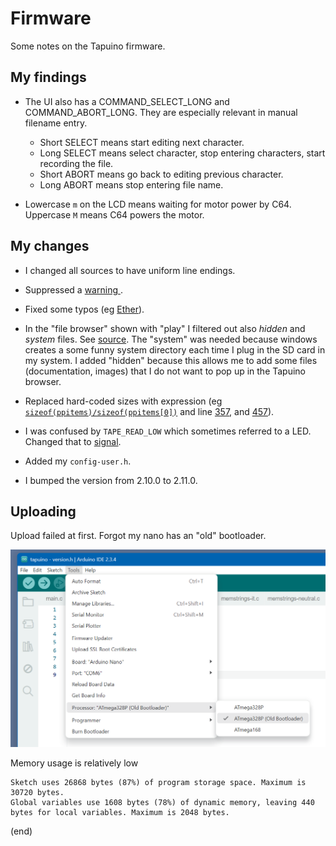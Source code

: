 # Firmware

Some notes on the Tapuino firmware.


## My findings

- The UI also has a COMMAND_SELECT_LONG and COMMAND_ABORT_LONG.
  They are especially relevant in manual filename entry.
  
  - Short SELECT means start editing next character.
  - Long SELECT means select character, stop entering characters, start recording the file.
  - Short ABORT means go back to editing previous character.
  - Long ABORT means stop entering file name.

- Lowercase `m` on the LCD means waiting for motor power by C64.
  Uppercase `M` means C64 powers the motor.



## My changes

- I changed all sources to have uniform line endings.

- Suppressed a [warning ](https://github.com/maarten-pennings/Tapuino/blob/main/firmware/tapuino/ccsbcs_avr.c#L9).

- Fixed some typos (eg [Ether](https://github.com/maarten-pennings/Tapuino/blob/main/firmware/tapuino/config.h#L9)).

- In the "file browser" shown with "play" I filtered out also _hidden_ and _system_ files.
  See [source](https://github.com/maarten-pennings/Tapuino/blob/main/firmware/tapuino/fileutils.c#L8).
  The "system" was needed because windows creates a some funny system directory each time I plug in the SD card in my system.
  I added  "hidden" because this allows me to add some files (documentation, images) that I do not want to pop up in the Tapuino browser.

- Replaced hard-coded sizes with expression (eg [`sizeof(ppitems)/sizeof(ppitems[0])`](https://github.com/maarten-pennings/Tapuino/blob/main/firmware/tapuino/menu.c#L266)
  and line [357](https://github.com/maarten-pennings/Tapuino/blob/main/firmware/tapuino/menu.c#L367), and 
  [457](https://github.com/maarten-pennings/Tapuino/blob/main/firmware/tapuino/menu.c#L457)).

- I was confused by `TAPE_READ_LOW` which sometimes referred to a LED. Changed that to [signal](https://github.com/maarten-pennings/Tapuino/blob/main/firmware/tapuino/tapuino.c#L453).

- Added my `config-user.h`.

- I bumped the version from 2.10.0 to 2.11.0.



## Uploading

Upload failed at first. Forgot my nano has an "old" bootloader.

![bootloader](bootloader.png)


Memory usage is relatively low

```
Sketch uses 26868 bytes (87%) of program storage space. Maximum is 30720 bytes.
Global variables use 1608 bytes (78%) of dynamic memory, leaving 440 bytes for local variables. Maximum is 2048 bytes.
```


(end)